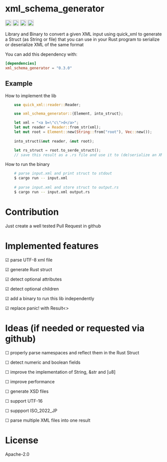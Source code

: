 # xml_schema_generator

[<img alt="github" src="https://img.shields.io/badge/github-thomblin/xml_schema_generator-8da0cb?style=for-the-badge&labelColor=555555&logo=github" height="20">](https://github.com/thomblin/xml_schema_generator)
[<img alt="crates.io" src="https://img.shields.io/crates/v/xml_schema_generator?style=for-the-badge&color=fc8d62&logo=rust" height="20">](https://crates.io/crates/xml_schema_generator)
[<img alt="docs.rs" src="https://img.shields.io/docsrs/xml_schema_generator?logo=docs.rs&labelColor=555555" height="20">](https://docs.rs/xml_schema_generator)
[<img alt="build status" src="https://img.shields.io/github/actions/workflow/status/Thomblin/xml_schema_generator/rust.yml?branch=main&style=for-the-badge" height="20">](https://github.com/thomblin/xml_schema_generator/actions?query=branch%3Amain)


Library and Binary to convert a given XML input using quick_xml to generate a Struct (as String or file) that you can use in your Rust program to serialize or deserialize XML of the same format

You can add this dependency with:

```toml
[dependencies]
xml_schema_generator = "0.3.0"
```

## Example

How to implement the lib
```rust
    use quick_xml::reader::Reader;

    use xml_schema_generator::{Element, into_struct};

    let xml = "<a b=\"c\">d</a>";
    let mut reader = Reader::from_str(xml);
    let mut root = Element::new(String::from("root"), Vec::new());
    
    into_struct(&mut reader, &mut root);

    let rs_struct = root.to_serde_struct();
    // save this result as a .rs file and use it to (de)serialize an XML document with serde
```

How to run the binary
```bash
    # parse input.xml and print struct to stdout
    $ cargo run -- input.xml
    
    # parse input.xml and store struct to output.rs
    $ cargo run -- input.xml output.rs
```

# Contribution

Just create a well tested Pull Request in github

# Implemented features
 
☑ parse UTF-8 xml file
 
☑ generate Rust struct
 
☑ detect optional attributes
 
☑ detect optional children

☑ add a binary to run this lib independently

☑ replace panic! with Result<>
 
# Ideas (if needed or requested via github)
 
☐ properly parse namespaces and reflect them in the Rust Struct

☐ detect numeric and boolean fields
 
☐ improve the implementation of String, &str and \[u8\]
 
☐ improve performance
  
☐ generate XSD files
 
☐ support UTF-16
 
☐ suppport ISO_2022_JP

☐ parse multiple XML files into one result

# License
Apache-2.0